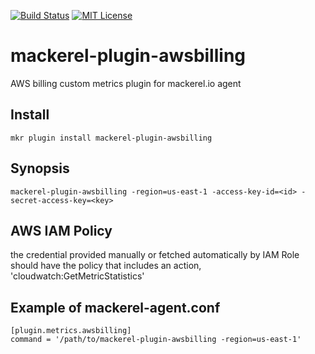 [![Build Status](https://travis-ci.org/yhidetoshi/mackerel-plugin-awsbilling.svg?branch=master)](https://travis-ci.org/yhidetoshi/mackerel-plugin-awsbilling)
[![MIT License](http://img.shields.io/badge/license-MIT-blue.svg?style=flat)](LICENSE)

# mackerel-plugin-awsbilling


AWS billing custom metrics plugin for mackerel.io agent

## Install
```
mkr plugin install mackerel-plugin-awsbilling
```

## Synopsis
```
mackerel-plugin-awsbilling -region=us-east-1 -access-key-id=<id> -secret-access-key=<key>
```

## AWS IAM Policy
the credential provided manually or fetched automatically by IAM Role should have the policy that includes an action, 'cloudwatch:GetMetricStatistics'


## Example of mackerel-agent.conf
```
[plugin.metrics.awsbilling]
command = '/path/to/mackerel-plugin-awsbilling -region=us-east-1'
```
